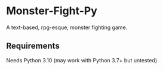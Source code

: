 # Monster-Fight-Py

A text-based, rpg-esque, monster fighting game.

## Requirements

Needs Python 3.10 (may work with Python 3.7+ but untested)
